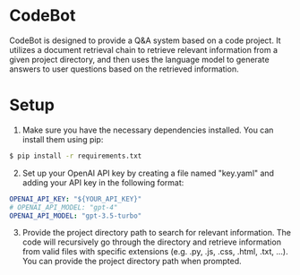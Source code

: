 # CodeBot


CodeBot is designed to provide a Q&A system based on a code project. It utilizes a document retrieval chain to retrieve relevant information from a given project directory, and then uses the language model to generate answers to user questions based on the retrieved information.


# Setup

1. Make sure you have the necessary dependencies installed. You can install them using pip: 

```bash
$ pip install -r requirements.txt
```

2. Set up your OpenAI API key by creating a file named "key.yaml" and adding your API key in the following format:

```yaml
OPENAI_API_KEY: "${YOUR_API_KEY}"
# OPENAI_API_MODEL: "gpt-4"
OPENAI_API_MODEL: "gpt-3.5-turbo"
```

3. Provide the project directory path to search for relevant information. The code will recursively go through the directory and retrieve information from valid files with specific extensions (e.g. .py, .js, .css, .html, .txt, ...). You can provide the project directory path when prompted.
